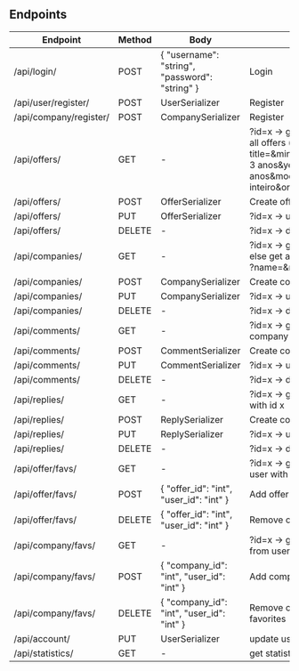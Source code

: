 ## Endpoints

| Endpoint | Method | Body | Description |
| --- | --- | --- | --- |
| /api/login/ | POST | { "username": "string", "password": "string" } | Login |
| /api/user/register/ | POST | UserSerializer | Register |
| /api/company/register/ | POST | CompanySerializer | Register |
| /api/offers/ | GET | - | ?id=x -> get offer with id x, else get all offers (with filters)?title=&min=0&max=300&years=0-3 anos&years=3-5 anos&model=Remoto&type=Tempo inteiro&order=0|
| /api/offers/ | POST | OfferSerializer | Create offer |
| /api/offers/ | PUT | OfferSerializer | ?id=x -> update offer with id x |
| /api/offers/ | DELETE | - | ?id=x -> delete offer with id x |
| /api/companies/ | GET | - | ?id=x -> get company with id x, else get all companies (with filters) ?name=&rating=0&order=0|
| /api/companies/ | POST | CompanySerializer | Create company |
| /api/companies/ | PUT | CompanySerializer | ?id=x -> update company with id x |
| /api/companies/ | DELETE | - | ?id=x -> delete company with id x |
| /api/comments/ | GET | - | ?id=x -> get comments from company with id x |
| /api/comments/ | POST | CommentSerializer | Create comment |
| /api/comments/ | PUT | CommentSerializer | ?id=x -> update comment with id x |
| /api/comments/ | DELETE | - | ?id=x -> delete comment with id x |
| /api/replies/ | GET | - | ?id=x -> get replies from comment with id x |
| /api/replies/ | POST | ReplySerializer | Create comment |
| /api/replies/ | PUT | ReplySerializer | ?id=x -> update comment with id x |
| /api/replies/ | DELETE | - | ?id=x -> delete reply with id x |
| /api/offer/favs/ | GET | - | ?id=x -> get favourite offers from user with id x |
| /api/offer/favs/ | POST | { "offer_id": "int", "user_id": "int" } | Add offer to user's favorites |
| /api/offer/favs/ | DELETE| { "offer_id": "int", "user_id": "int" } | Remove offer from user's favorites |
| /api/company/favs/ | GET | - | ?id=x -> gets favourite companies from user with id x |
| /api/company/favs/ | POST | { "company_id": "int", "user_id": "int" } | Add company to user's favorites |
| /api/company/favs/ | DELETE| { "company_id": "int", "user_id": "int" } | Remove company from user's favorites |
| /api/account/ | PUT | UserSerializer | update user account |
| /api/statistics/ | GET | - | get statistics |
